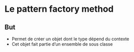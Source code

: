 # Le pattern factory method

## But

- Permet de créer un objet dont le type dépend du contexte
- Cet objet fait partie d’un ensemble de sous classe
